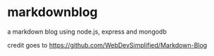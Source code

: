 # markdownblog
a markdown blog using node.js, express and mongodb

credit goes to https://github.com/WebDevSimplified/Markdown-Blog
